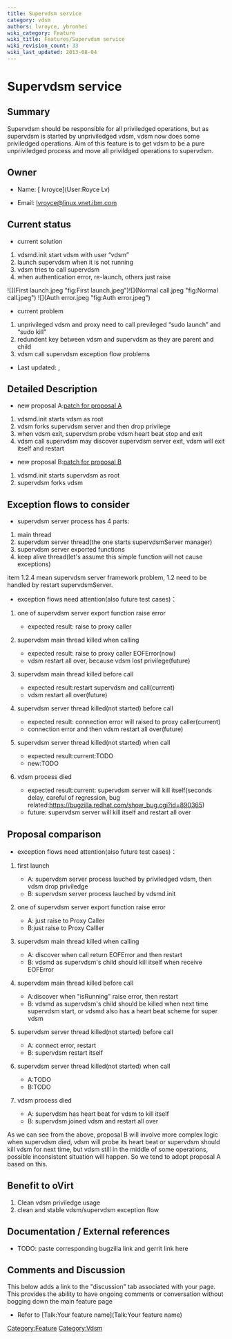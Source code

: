```yaml
---
title: Supervdsm service
category: vdsm
authors: lvroyce, ybronhei
wiki_category: Feature
wiki_title: Features/Supervdsm service
wiki_revision_count: 33
wiki_last_updated: 2013-08-04
---
```


# Supervdsm service

## Summary

Supervdsm should be responsible for all priviledged operations, but as supervdsm is started by unpriviledged vdsm, vdsm now does some priviledged operations. Aim of this feature is to get vdsm to be a pure unpriviledged process and move all privildged operations to supervdsm.

## Owner

*   Name: [ lvroyce](User:Royce Lv)

<!-- -->

*   Email: <lvroyce@linux.vnet.ibm.com>

## Current status

*   current solution

1.  vdsmd.init start vdsm with user “vdsm”
2.  launch supervdsm when it is not running
3.  vdsm tries to call supervdsm
4.  when authentication error, re-launch, others just raise

![](First launch.jpeg "fig:First launch.jpeg")![](Normal call.jpeg "fig:Normal call.jpeg") ![](Auth error.jpeg "fig:Auth error.jpeg")

*   current problem

1.  unprivileged vdsm and proxy need to call previleged “sudo launch” and “sudo kill”
2.  redundent key between vdsm and supervdsm as they are parent and child
3.  vdsm call supervdsm exception flow problems

*   Last updated: ,

## Detailed Description

*   new proposal A:[patch for proposal A](http://gerrit.ovirt.org/gitweb?p=vdsm.git;a=commit;h=976dbb13e6cd8136b12ed58ccd2a5176b730bddf)

1.  vdsmd.init starts vdsm as root
2.  vdsm forks supervdsm server and then drop privilege
3.  when vdsm exit, supervdsm probe vdsm heart beat stop and exit
4.  vdsm call supervdsm may discover supervdsm server exit, vdsm will exit itself and restart

*   new proposal B:[patch for proposal B](http://gerrit.ovirt.org/gitweb?p=vdsm.git;a=commit;h=033ef4bc73dbbb36dd8180049626e7f4cde56334)

1.  vdsmd.init starts supervdsm as root
2.  supervdsm forks vdsm

## Exception flows to consider

*   supervdsm server process has 4 parts:

1.  main thread
2.  supervdsm server thread(the one starts supervdsmServer manager)
3.  supervdsm server exported functions
4.  keep alive thread(let's assume this simple function will not cause exceptions)

item 1.2.4 mean supervdsm server framework problem, 1.2 need to be handled by restart supervdsmServer.

*   exception flows need attention(also future test cases)：

1.  one of supervdsm server export function raise error
    -   expected result: raise to proxy caller

2.  supervdsm main thread killed when calling
    -   expected result: raise to proxy caller EOFError(now)
    -   vdsm restart all over, because vdsm lost privilege(future)

3.  supervdsm main thread killed before call
    -   expected result:restart supervdsm and call(current)
    -   vdsm restart all over(future)

4.  supervdsm server thread killed(not started) before call
    -   expected result: connection error will raised to proxy caller(current)
    -   connection error and then vdsm restart all over(future)

5.  supervdsm server thread killed(not started) when call
    -   expected result:current:TODO
    -   new:TODO

6.  vdsm process died
    -   expected result:current: supervdsm server will kill itself(seconds delay, careful of regression, bug related:<https://bugzilla.redhat.com/show_bug.cgi?id=890365>)
    -   future: supervdsm server will kill itself and restart all over

## Proposal comparison

*   exception flows need attention(also future test cases)：

1.  first launch
    -   A: supervdsm server process lauched by priviledged vdsm, then vdsm drop priviledge
    -   B: supervdsm server process lauched by vdsmd.init

2.  one of supervdsm server export function raise error
    -   A: just raise to Proxy Caller
    -   B:just raise to Proxy Calller

3.  supervdsm main thread killed when calling
    -   A: discover when call return EOFError and then restart
    -   B: vdsmd as supervdsm's child should kill itself when receive EOFError

4.  supervdsm main thread killed before call
    -   A:discover when "isRunning" raise error, then restart
    -   B: vdsmd as supervdsm's child should be killed when next time supervdsm start, or vdsmd also has a heart beat scheme for super vdsm

5.  supervdsm server thread killed(not started) before call
    -   A: connect error, restart
    -   B: supervdsm restart itself

6.  supervdsm server thread killed(not started) when call
    -   A:TODO
    -   B:TODO

7.  vdsm process died
    -   A: supervdsm has heart beat for vdsm to kill itself
    -   B: supervdsm joined vdsm and restart all over

As we can see from the above, proposal B will involve more complex logic when supervdsm died, vdsm will probe its heart beat or supervdsm should kill vdsm for next time, but vdsm still in the middle of some operations, possible inconsistent situation will happen. So we tend to adopt proposal A based on this.

## Benefit to oVirt

1.  Clean vdsm priviledge usage
2.  clean and stable vdsm/supervdsm exception flow

## Documentation / External references

*   TODO: paste corresponding bugzilla link and gerrit link here

## Comments and Discussion

This below adds a link to the "discussion" tab associated with your page. This provides the ability to have ongoing comments or conversation without bogging down the main feature page

*   Refer to [Talk:Your feature name](Talk:Your feature name)

<Category:Feature> <Category:Vdsm>

